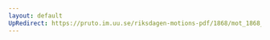 ```yaml
---
layout: default
UpRedirect: https://pruto.im.uu.se/riksdagen-motions-pdf/1868/mot_1868__ak__312/mot_1868__ak__312-003.pdf
---
```

